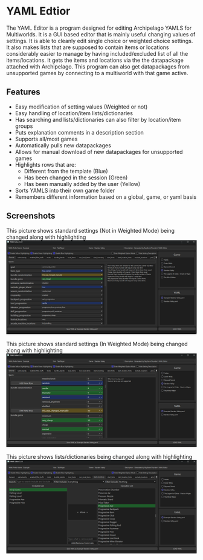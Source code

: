 
# YAML Edtior

The YAML Editor is a program designed for editing Archipelago YAMLS for Multiworlds. It is a GUI based editor that is mainly useful changing values of settings. It is able to cleanly edit single choice or weighted choice settings. It also makes lists that are supposed to contain items or locations considerably easier to manage by having included/excluded list of all the items/locations. It gets the items and locations via the the datapackage attached with Archipelago. This program can also get datapackages from unsupported games by connecting to a multiworld with that game active.


## Features

- Easy modification of setting values (Weighted or not)
- Easy handling of location/item lists/dictionaries
- Has searching and lists/dictionaries can also filter by location/item groups
- Puts explanation comments in a description section
- Supports all/most games
- Automatically pulls new datapackages
- Allows for manual download of new datapackages for unsupported games
- Highlights rows that are: 
    - Different from the template (Blue)
    - Has been changed in the session (Green)
    - Has been manually added by the user (Yellow)
- Sorts YAMLS into their own game folder
- Remembers different information based on a global, game, or yaml basis


## Screenshots

This picture shows standard settings (Not in Weighted Mode) being changed along with highlighting
![Settings-Highlighting](https://github.com/RayStormThunder/yaml_editor/blob/main/Screenshots/Settings-Highlighting.png)

This picture shows standard settings (In Weighted Mode) being changed along with highlighting
![Weighted-Highlighting](https://github.com/RayStormThunder/yaml_editor/blob/main/Screenshots/Weighted-Highlighting.png)

This picture shows lists/dictionaries being changed along with highlighting
![List-Highlighting](https://github.com/RayStormThunder/yaml_editor/blob/main/Screenshots/List-Highlighting.png)

